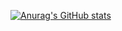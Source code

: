[![Anurag's GitHub stats](https://github-readme-stats.vercel.app/api?username=CamJam-01&count_private=true&theme=solarized-dark)](https://github.com/anuraghazra/github-readme-stats)
